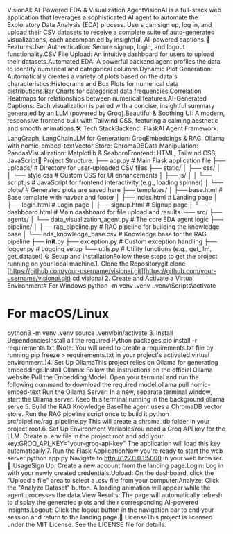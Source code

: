 VisionAI: AI-Powered EDA & Visualization AgentVisionAI is a full-stack web application that leverages a sophisticated AI agent to automate the Exploratory Data Analysis (EDA) process. Users can sign up, log in, and upload their CSV datasets to receive a complete suite of auto-generated visualizations, each accompanied by insightful, AI-powered captions.🌟 FeaturesUser Authentication: Secure signup, login, and logout functionality.CSV File Upload: An intuitive dashboard for users to upload their datasets.Automated EDA: A powerful backend agent profiles the data to identify numerical and categorical columns.Dynamic Plot Generation: Automatically creates a variety of plots based on the data's characteristics:Histograms and Box Plots for numerical data distributions.Bar Charts for categorical data frequencies.Correlation Heatmaps for relationships between numerical features.AI-Generated Captions: Each visualization is paired with a concise, insightful summary generated by an LLM (powered by Groq).Beautiful & Soothing UI: A modern, responsive frontend built with Tailwind CSS, featuring a calming aesthetic and smooth animations.🛠️ Tech StackBackend: FlaskAI Agent Framework: LangGraph, LangChainLLM for Generation: GroqEmbeddings & RAG: Ollama with nomic-embed-textVector Store: ChromaDBData Manipulation: PandasVisualization: Matplotlib & SeabornFrontend: HTML, Tailwind CSS, JavaScript📂 Project Structure.
├── app.py                      # Main Flask application file
├── uploads/                    # Directory for user-uploaded CSV files
├── static/
│   ├── css/
│   │   └── style.css           # Custom CSS for UI enhancements
│   ├── js/
│   │   └── script.js           # JavaScript for frontend interactivity (e.g., loading spinner)
│   └── plots/                  # Generated plots are saved here
├── templates/
│   ├── base.html               # Base template with navbar and footer
│   ├── index.html              # Landing page
│   ├── login.html              # Login page
│   ├── signup.html             # Signup page
│   └── dashboard.html          # Main dashboard for file upload and results
└── src/
    ├── agents/
    │   └── data_visualization_agent.py # The core EDA agent logic
    ├── pipeline/
    │   ├── rag_pipeline.py     # RAG pipeline for building the knowledge base
    │   └── eda_knowledge_base.csv # Knowledge base for the RAG pipeline
    ├── __init__.py
    ├── exception.py            # Custom exception handling
    ├── logger.py               # Logging setup
    └── utils.py                # Utility functions (e.g., get_llm, get_dataset)
⚙️ Setup and InstallationFollow these steps to get the project running on your local machine.1. Clone the Repositorygit clone [https://github.com/your-username/visionai.git](https://github.com/your-username/visionai.git)
cd visionai
2. Create and Activate a Virtual Environment# For Windows
python -m venv .venv
.\.venv\Scripts\activate

# For macOS/Linux
python3 -m venv .venv
source .venv/bin/activate
3. Install DependenciesInstall all the required Python packages.pip install -r requirements.txt
(Note: You will need to create a requirements.txt file by running pip freeze > requirements.txt in your project's activated virtual environment.)4. Set Up OllamaThis project relies on Ollama for generating embeddings.Install Ollama: Follow the instructions on the official Ollama website.Pull the Embedding Model: Open your terminal and run the following command to download the required model:ollama pull nomic-embed-text
Run the Ollama Server: In a new, separate terminal window, start the Ollama server. Keep this terminal running in the background.ollama serve
5. Build the RAG Knowledge BaseThe agent uses a ChromaDB vector store. Run the RAG pipeline script once to build it.python src/pipeline/rag_pipeline.py
This will create a chroma_db folder in your project root.6. Set Up Environment VariablesYou need a Groq API key for the LLM. Create a .env file in the project root and add your key:GROQ_API_KEY="your-groq-api-key"
The application will load this key automatically.7. Run the Flask ApplicationNow you're ready to start the web server.python app.py
Navigate to http://127.0.0.1:5000 in your web browser.🚀 UsageSign Up: Create a new account from the landing page.Login: Log in with your newly created credentials.Upload: On the dashboard, click the "Upload a file" area to select a .csv file from your computer.Analyze: Click the "Analyze Dataset" button. A loading animation will appear while the agent processes the data.View Results: The page will automatically refresh to display the generated plots and their corresponding AI-powered insights.Logout: Click the logout button in the navigation bar to end your session and return to the landing page.📄 LicenseThis project is licensed under the MIT License. See the LICENSE file for details.
